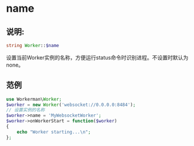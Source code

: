 # name

## 说明:
```php
string Worker::$name
```

设置当前Worker实例的名称，方便运行status命令时识别进程。不设置时默认为none。


## 范例

```php
use Workerman\Worker;
$worker = new Worker('websocket://0.0.0.0:8484');
// 设置实例的名称
$worker->name = 'MyWebsocketWorker';
$worker->onWorkerStart = function($worker)
{
    echo "Worker starting...\n";
};
```
